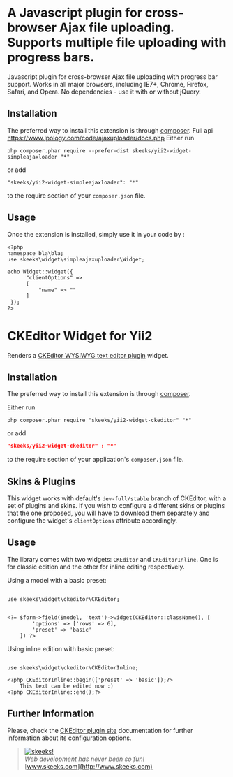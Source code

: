 A Javascript plugin for cross-browser Ajax file uploading. Supports multiple file uploading with progress bars.
===============================================================================================================
Javascript plugin for cross-browser Ajax file uploading with progress bar support. Works in all major browsers, including IE7+, Chrome, Firefox, Safari, and Opera. No dependencies - use it with or without jQuery.

Installation
------------

The preferred way to install this extension is through [composer](http://getcomposer.org/download/).
Full api https://www.lpology.com/code/ajaxuploader/docs.php
Either run

```
php composer.phar require --prefer-dist skeeks/yii2-widget-simpleajaxloader "*"
```

or add

```
"skeeks/yii2-widget-simpleajaxloader": "*"
```

to the require section of your `composer.json` file.


Usage
-----

Once the extension is installed, simply use it in your code by :

```
<?php
namespace bla\bla;
use skeeks\widget\simpleajaxuploader\Widget;

echo Widget::widget({
      "clientOptions" =>
      [
          "name" => ""
      ]
 });
?>
```

CKEditor Widget for Yii2
========================

Renders a [CKEditor WYSIWYG text editor plugin](http://www.ckeditor.com) widget.

Installation
------------
The preferred way to install this extension is through [composer](http://getcomposer.org/download/).

Either run

```
php composer.phar require "skeeks/yii2-widget-ckeditor" "*"
```
or add

```json
"skeeks/yii2-widget-ckeditor" : "*"
```

to the require section of your application's `composer.json` file.

Skins & Plugins
---------------

This widget works with default's `dev-full/stable` branch of CKEditor, with a set of plugins and skins. If you wish to
configure a different skins or plugins that the one proposed, you will have to download them separately and configure
the widget's `clientOptions` attribute accordingly.


Usage
-----
The library comes with two widgets: `CKEditor` and `CKEditorInline`. One is for classic edition and the other for inline
editing respectively.

Using a model with a basic preset:

```

use skeeks\widget\ckeditor\CKEditor;


<?= $form->field($model, 'text')->widget(CKEditor::className(), [
		'options' => ['rows' => 6],
		'preset' => 'basic'
	]) ?>
```
Using inline edition with basic preset:

```

use skeeks\widget\ckeditor\CKEditorInline;

<?php CKEditorInline::begin(['preset' => 'basic']);?>
	This text can be edited now :)
<?php CKEditorInline::end();?>
```

Further Information
-------------------
Please, check the [CKEditor plugin site](http://www.ckeditor.com) documentation for further information about its configuration options.


> [![skeeks!](https://gravatar.com/userimage/74431132/13d04d83218593564422770b616e5622.jpg)](http://www.skeeks.com)  
<i>Web development has never been so fun!</i>  
[www.skeeks.com](http://www.skeeks.com)
